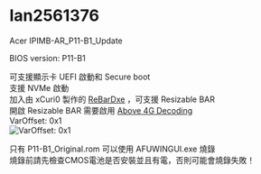 # Ian2561376
Acer IPIMB-AR_P11-B1_Update

BIOS version: P11-B1

可支援顯示卡 UEFI 啟動和 Secure boot<br>
支援 NVMe 啟動<br>
加入由 xCuri0 製作的 [ReBarDxe](https://github.com/xCuri0/ReBarUEFI) ，可支援 Resizable BAR<br>
開啟 Resizable BAR 需要啟用 [Above 4G Decoding](https://github.com/xCuri0/ReBarUEFI/wiki/Enabling-hidden-4G-decoding)<br> 
VarOffset: 0x1<br>
![VarOffset: 0x1](https://github.com/Ian275/Ian2561376/blob/main/VarOffset_0x1.png)

只有 P11-B1_Original.rom 可以使用 AFUWINGUI.exe 燒錄<br>
燒錄前請先檢查CMOS電池是否安裝並且有電，否則可能會燒錄失敗！
